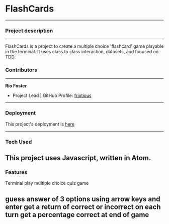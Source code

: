 # FlashCards
--------------

### Project description
-------------
FlashCards is a project to create a multiple choice 'flashcard' game playable in the terminal.  It uses class to class interaction, datasets, and focused on TDD.


### Contributors
---------------
**Rio Foster**
- Project Lead | GitHub Profile: [friotious](https://github.com/friotious)
-----
### Deployment

This project's deployment is [here](https://friotious.github.io/flashcards-starter/)

---

### Tech Used

This project uses Javascript, written in Atom.
---
### Features

Terminal play multiple choice quiz game

guess answer of 3 options using arrow keys and enter
get a return of correct or incorrect on each turn
get a percentage correct at end of game
---
